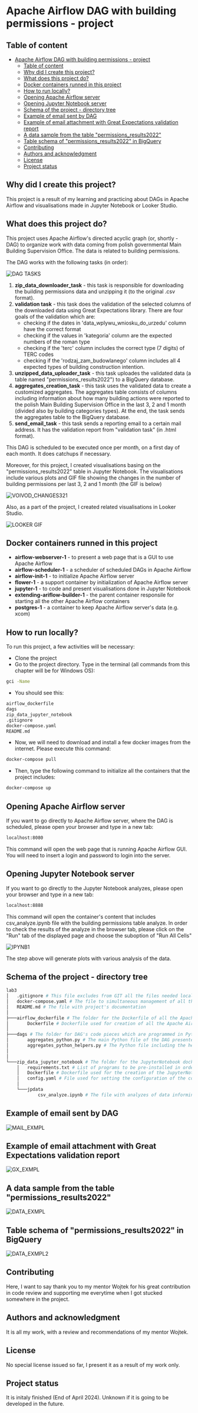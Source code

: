 # Apache Airflow DAG with building permissions - project

## Table of content

- [Apache Airflow DAG with building permissions - project](#apache-airflow-dag-with-building-permissions---project)
  - [Table of content](#table-of-content)
  - [Why did I create this project?](#why-did-i-create-this-project)
  - [What does this project do?](#what-does-this-project-do)
  - [Docker containers runned in this project](#docker-containers-runned-in-this-project)
  - [How to run locally?](#how-to-run-locally)
  - [Opening Apache Airflow server](#opening-apache-airflow-server)
  - [Opening Jupyter Notebook server](#opening-jupyter-notebook-server)
  - [Schema of the project - directory tree](#schema-of-the-project---directory-tree)
  - [Example of email sent by DAG](#example-of-email-sent-by-dag)
  - [Example of email attachment with Great Expectations validation report](#example-of-email-attachment-with-great-expectations-validation-report)
  - [A data sample from the table "permissions\_results2022"](#a-data-sample-from-the-table-permissions_results2022)
  - [Table schema of "permissions\_results2022" in BigQuery](#table-schema-of-permissions_results2022-in-bigquery)
  - [Contributing](#contributing)
  - [Authors and acknowledgment](#authors-and-acknowledgment)
  - [License](#license)
  - [Project status](#project-status)

## Why did I create this project?

This project is a result of my learning and practicing about DAGs in Apache Airflow and visualisations made in Jupyter Notebook or Looker Studio.

## What does this project do?

This project uses Apache Airflow's directed acyclic graph (or, shortly - DAG) to organize work with data coming from polish governmental Main Building Supervision Office. The data is related to building permissions.

The DAG works with the following tasks (in order):

![DAG TASKS](img/dag_tasks.PNG)

1. **zip_data_downloader_task** - this task is responsible for downloading the building permissions data and unzipping it (to the original .csv format).
2. **validation task** - this task does the validation of the selected columns of the downloaded data using Great Expectations library. There are four goals of the validation which are: 
    - checking if the dates in 'data_wplywu_wniosku_do_urzedu' column have the correct format
    - checking if the values in 'kategoria' column are the expected numbers of the roman type
    - checking if the 'terc' column includes the correct type (7 digits) of TERC codes
    - checking if the 'rodzaj_zam_budowlanego' column includes all 4 expected types of building construction intention.
3. **unzipped_data_uploader_task** - this task uploades the validated data (a table named "permissions_results2022") to a BigQuery database.
4. **aggregates_creation_task** - this task uses the validated data to create a customized aggregates. The aggregates table consists of columns including information about how many building actions were reported to the polish Main Building Supervision Office in the last 3, 2 and 1 month (divided also by building categories types). At the end, the task sends the aggregates table to the BigQuery database.
5. **send_email_task** - this task sends a reporting email to a certain mail address. It has the validation report from "validation task" (in .html format).

This DAG is scheduled to be executed once per month, on a first day of each month. It does catchups if necessary.

Moreover, for this project, I created visualisations basing on the "permissions_results2022" table in Jupyter Notebook. The visualisations include various plots and GIF file showing the changes in the number of building permissions per last 3, 2 and 1 month (the GIF is below)

![VOIVOD_CHANGES321](img/voivodeships1.gif)

Also, as a part of the project, I created related visualisations in Looker Studio.

![LOOKER GIF](img/looker_gif.gif)

## Docker containers runned in this project

- **airflow-webserver-1** - to present a web page that is a GUI to use Apache Airflow
- **airflow-scheduler-1** - a scheduler of scheduled DAGs in Apache Airflow
- **airflow-init-1** - to initialize Apache Airflow server
- **flower-1** - a support container by initialization of Apache Airflow server
- **jupyter-1** - to code and present visualisations done in Jupyter Notebook
- **extending-ariflow-builder-1** - the parent container responsile for starting all the other Apache Airflow containers
- **postgres-1** - a container to keep Apache Airflow server's data (e.g. xcom)


## How to run locally?

To run this project, a few activities will be necessary:

- Clone the project
- Go to the project directory. Type in the terminal (all commands from this chapter will be for Windows OS):

```bash
gci -Name
```

- You should see this:

```bash
airflow_dockerfile
dags
zip_data_jupyter_notebook
.gitignore
docker-compose.yaml
README.md
```

- Now, we will need to download and install a few docker images from the internet. Please execute this command:


```bash
docker-compose pull
```

- Then, type the following command to initialize all the containers that the project includes:

```bash
docker-compose up
```

## Opening Apache Airflow server

If you want to go directly to Apache Airflow server, where the DAG is scheduled, please open your browser and type in a new tab:

```bash
localhost:8080
```

This command will open the web page that is running Apache Airflow GUI. You will need to insert a login and password to login into the server. 
  

## Opening Jupyter Notebook server

If you want to go directly to the Jupyter Notebook analyzes, please open your browser and type in a new tab:

```bash
localhost:8888
```

This command will open the container's content that includes csv_analyze.ipynb file with the building permissions table analyze. In order to check the results of the analyze in the browser tab, please click on the "Run" tab of the displayed page and choose the suboption of "Run All Cells"

![IPYNB1](img/jupyter_scr2.png)

The step above will generate plots with various analysis of the data.

## Schema of the project - directory tree

```bash
lab3
│   .gitignore # This file excludes from GIT all the files needed locally only like e.g. virtual environmen etc.
│   docker-compose.yaml # The file to simultaneous management of all the docker container used in the project
│   README.md # The file with project's documentation
│
├───airflow_dockerfile # The folder for the Dockerfile of all the Apache Airflow containers
│       Dockerfile # Dockerfile used for creation of all the Apache Airflow containers
│
├───dags # The folder for DAG's code pieces which are programmed in Python language
│       aggregates_python.py # The main Python file of the DAG presented in the project
│       aggregates_python_helpers.py # The Python file including the helpers of the main Python file "aggregates_python.py" 
│   
│
└───zip_data_jupyter_notebook # The folder for the JupyterNotebook docker container designed for JupyterNotebook analyzes
    │   requirements.txt # List of programs to be pre-installed in order to correctly execute the whole Jupyter application
    │   Dockerfile # Dockerfile used for the creation of the JupyterNotebook docker container
    │   config.yaml # File used for setting the configuration of the connection between JupyterNotebook container and BigQuery database
    │
    └───jpdata
            csv_analyze.ipynb # The file with analyzes of data informing about building permissions in Poland

```

## Example of email sent by DAG

![MAIL_EXMPL](img/email_example.png)

## Example of email attachment with Great Expectations validation report 

![GX_EXMPL](img/gx_pic1.png)

## A data sample from the table "permissions_results2022"

![DATA_EXMPL](img/bq_pic2.png)

## Table schema of "permissions_results2022" in BigQuery

![DATA_EXMPL2](img/schema_pic.png)

## Contributing

Here, I want to say thank you to my mentor Wojtek for his great contribution in code review and supporting me everytime when I got stucked somewhere in the project.

## Authors and acknowledgment

It is all my work, with a review and recommendations of my mentor Wojtek.

## License

No special license issued so far, I present it as a result of my work only.

## Project status

It is initaly finished (End of April 2024). Unknown if it is going to be developed in the future.
